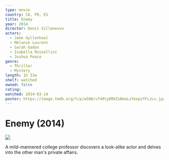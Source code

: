 ```yaml
---
type: movie
country: CA, FR, ES
title: Enemy
year: 2014
director: Denis Villeneuve
actors:
  - Jake Gyllenhaal
  - Mélanie Laurent
  - Sarah Gadon
  - Isabella Rossellini
  - Joshua Peace
genre:
  - Thriller
  - Mystery
length: 1h 31m
shelf: watched
owned: false
rating:
watched: 2014-03-14
poster: https://image.tmdb.org/t/p/w500/vf40tyDRKZsBmaLsYeopzfFLzLx.jpg
---
```


# Enemy (2014)

![](https://image.tmdb.org/t/p/w500/vf40tyDRKZsBmaLsYeopzfFLzLx.jpg)

A mild-mannered college professor discovers a look-alike actor and delves into the other man's private affairs.